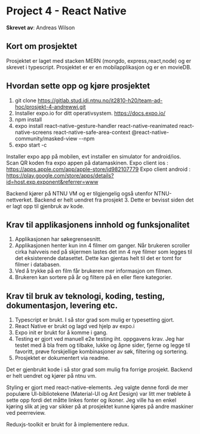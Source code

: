 # Project 4 - React Native

**Skrevet av**: Andreas Wilson

## Kort om prosjektet
Prosjektet er laget med stacken MERN (mongdo, express,react,node) og er skrevet i typescript.
Prosjektet er er en mobilapplikasjon og er en movieDB.

## Hvordan sette opp og kjøre prosjektet

1. git clone https://gitlab.stud.idi.ntnu.no/it2810-h20/team-ad-hoc/prosjekt-4-andrewwi.git
2. Installer expo.io for ditt operativsystem. https://docs.expo.io/
3. npm install
4. expo install react-native-gesture-handler react-native-reanimated react-native-screens react-native-safe-area-context @react-native-community/masked-view --npm
5. expo start -c

Installer expo app på mobilen, evt installer en simulator for android/ios. 
Scan QR koden fra expo appen på datamaskinen.
Expo client ios : https://apps.apple.com/app/apple-store/id982107779
Expo client android : https://play.google.com/store/apps/details?id=host.exp.exponent&referrer=www

Backend kjører på NTNU VM og er tilgjengelig også utenfor NTNU-nettverket.
Backend er helt uendret fra prosjekt 3. Dette er bevisst siden det er lagt opp
til gjenbruk av kode.

## Krav til applikasjonens innhold og funksjonalitet

1. Applikasjonen har søkegrensesnitt.
2. Applikasjonen henter kun inn 4 filmer om ganger. Når brukeren scroller cirka halvveis ned på skjermen lastes det inn 4 nye filmer som
   legges til det eksisterende datasettet. Dette kan gjentas helt til det er tomt for filmer i databasen.
3. Ved å trykke på en film får brukeren mer informasjon om filmen.
4. Brukeren kan sortere på år og filtere på en eller flere kategorier.

## Krav til bruk av teknologi, koding, testing, dokumentasjon, levering etc.

1. Typescript er brukt. I så stor grad som mulig er typesetting gjort.
2. React Native er brukt og lagd ved hjelp av expo.i
3. Expo init er brukt for å komme i gang.
4. Testing er gjort ved manuell e2e testing iht. oppgavens krav. Jeg har testet med å bla frem og tilbake,
   lukke og åpne sider, fjerne og legge til favoritt, prøve forskjellige kombinasjoner av søk, filtering og sortering.
5. Prosjektet er dokumentert via readme.

Det er gjenbrukt kode i så stor grad som mulig fra forrige prosjekt. Backend er helt uendret og kjører på ntnu vm.

Styling er gjort med react-native-elements. Jeg valgte denne fordi de mer populære UI-bibliotekene
(Material-UI og Ant Design) var litt mer trøblete å sette opp fordi det måtte linkes fonter og ikoner.
Jeg ville ha en enkel kjøring slik at jeg var sikker på at prosjektet kunne kjøres på andre maskiner ved peerreview.

Reduxjs-toolkit er brukt for å implementere redux.
